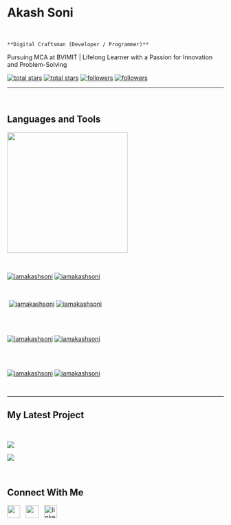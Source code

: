 <h1> Akash Soni</h1>
<br /> 

                    
`**Digital Craftsman (Developer / Programmer)**`

                    

<p align="left">Pursuing MCA at BVIMIT | Lifelong Learner with a Passion for Innovation and Problem-Solving</p>
<p align="left"> 
  <a href="https://github.com/iamakashsoni?tab=repositories&sort=stargazers#gh-light-mode-only">
    <img alt="total stars" title="Total stars on GitHub" src="https://custom-icon-badges.demolab.com/github/stars/iamakashsoni?color=3ea97d&style=for-the-badge&labelColor=40b682&logo=star#gh-light-mode-only"/></a>
  
  <a href="https://github.com/iamakashsoni?tab=repositories&sort=stargazers#gh-dark-mode-only">
    <img alt="total stars" title="Total stars on GitHub" src="https://custom-icon-badges.demolab.com/github/stars/iamakashsoni?color=655489&style=for-the-badge&labelColor=c691e9&logo=star#gh-dark-mode-only"/></a>
  
  <a href="https://github.com/iamakashsoni?tab=followers#gh-light-mode-only">
    <img alt="followers" title="Follow me on Github" src="https://custom-icon-badges.demolab.com/github/followers/iamakashsoni?color=2c4954&labelColor=2c3e50&style=for-the-badge&logo=person-add&label=Follow&logoColor=white#gh-light-mode-only"/></a>
    
  <a href="https://github.com/iamakashsoni?tab=followers#gh-dark-mode-only">
    <img alt="followers" title="Follow me on Github" src="https://custom-icon-badges.demolab.com/github/followers/iamakashsoni?color=dacc84&labelColor=f9e692&style=for-the-badge&logo=person-add&label=Follow&logoColor=white#gh-dark-mode-only"/></a>
</p>

---
<br />

                    

<h2>Languages and Tools</h2> 
<p align="left">
<img width="280px"  src="https://skillicons.dev/icons?i=sqlite, js, html, css, react, py, postgres, php, nodejs, java, git, github, dotnet, django, c, cpp, bootstrap, aws&perline=9"  />
</p>
<br />

                    

<p><a href="https://github.com/iamakashsoni#gh-dark-mode-only" target="_blank"><img align="center" src="https://github-readme-stats.vercel.app/api/top-langs/?username=iamakashsoni&langs_count=6&show_icon=true&layout=compact&theme=nightowl#gh-dark-mode-only" alt="iamakashsoni" /></a>
  <a href="https://github.com/iamakashsoni#gh-light-mode-only" target="_blank"><img align="center" src="https://github-readme-stats.vercel.app/api/top-langs/?username=iamakashsoni&langs_count=6&show_icon=true&layout=compact&theme=vue#gh-light-mode-only" alt="iamakashsoni" /></a>
</p>

<br />

<p>&nbsp;<a href="https://github.com/iamakashsoni#gh-dark-mode-only" target="_blank"><img align="center" src="https://github-readme-stats.vercel.app/api?username=iamakashsoni&count_private=true&show_icons=true&theme=nightowl#gh-dark-mode-only" alt="iamakashsoni" /></a>
<a href="https://github.com/iamakashsoni#gh-light-mode-only" target="_blank"><img align="center" src="https://github-readme-stats.vercel.app/api?username=iamakashsoni&count_private=true&show_icons=true&theme=vue#gh-light-mode-only" alt="iamakashsoni" /></a>
</p> 
<br>
<br />

<p><a href="https://github.com/iamakashsoni#gh-dark-mode-only" target="_blank"><img align="center" src="https://streak-stats.demolab.com?user=iamakashsoni&theme=nightowl#gh-dark-mode-only" alt="iamakashsoni"/></a>
<a href="https://github.com/iamakashsoni#gh-light-mode-only" target="_blank"><img align="center" src="https://streak-stats.demolab.com?user=iamakashsoni&theme=vue#gh-light-mode-only" alt="iamakashsoni"/></a></p>
<br/>
<br />

<p><a href="https://github.com/iamakashsoni#gh-dark-mode-only" target="_blank"><img align="center" src="https://github-readme-activity-graph.cyclic.app/graph?username=iamakashsoni&theme=nightowl#gh-dark-mode-only" alt="iamakashsoni" /></a>
<a href="https://github.com/iamakashsoni#gh-light-mode-only" target="_blank"><img align="center" src="https://github-readme-activity-graph.cyclic.app/graph?username=iamakashsoni&theme=vue#gh-light-mode-only" alt="iamakashsoni" /></a></p>
<br/>

---


                    

<h2>My Latest Project</h2> 
<br />
<p><a href="https://github.com/iamakashsoni/Youtube Comment Sentiment Analysis#gh-dark-mode-only" target="_blank"><img align="center" src="https://github-readme-stats.vercel.app/api/pin/?username=iamakashsoni&repo=Youtube Comment Sentiment Analysis&theme=nightowl&show_owner=true#gh-dark-mode-only"/></a></p>
<p><a href="https://github.com/iamakashsoni/Youtube Comment Sentiment Analysis#gh-light-mode-only" target="_blank"><img align="center" src="https://github-readme-stats.vercel.app/api/pin/?username=iamakashsoni&repo=Youtube Comment Sentiment Analysis&theme=vue&show_owner=true#gh-light-mode-only"/></a></p>
<br />


                    

<h2>Connect With Me</h2> 
<p align="left">
<a href="https://twitter.com/" target="_blank"><img align="left" width="30px" style="padding-right:10px;" src="https://raw.githubusercontent.com/rahuldkjain/github-profile-readme-generator/master/src/images/icons/Social/twitter.svg" alt="" /></a>
<a href="https://instagram.com/" target="_blank"><img align="left" width="30px" style="padding-right:10px" src="https://raw.githubusercontent.com/rahuldkjain/github-profile-readme-generator/master/src/images/icons/Social/instagram.svg" alt="" /></a>
<a href="https://www.linkedin.com/in/iamakashsoni/" target="_blank"><img align="left" alt="linkedin" width="30px" style="padding-right: 10px;" src="https://cdn.jsdelivr.net/gh/devicons/devicon/icons/linkedin/linkedin-original.svg" /></a>
</p>
